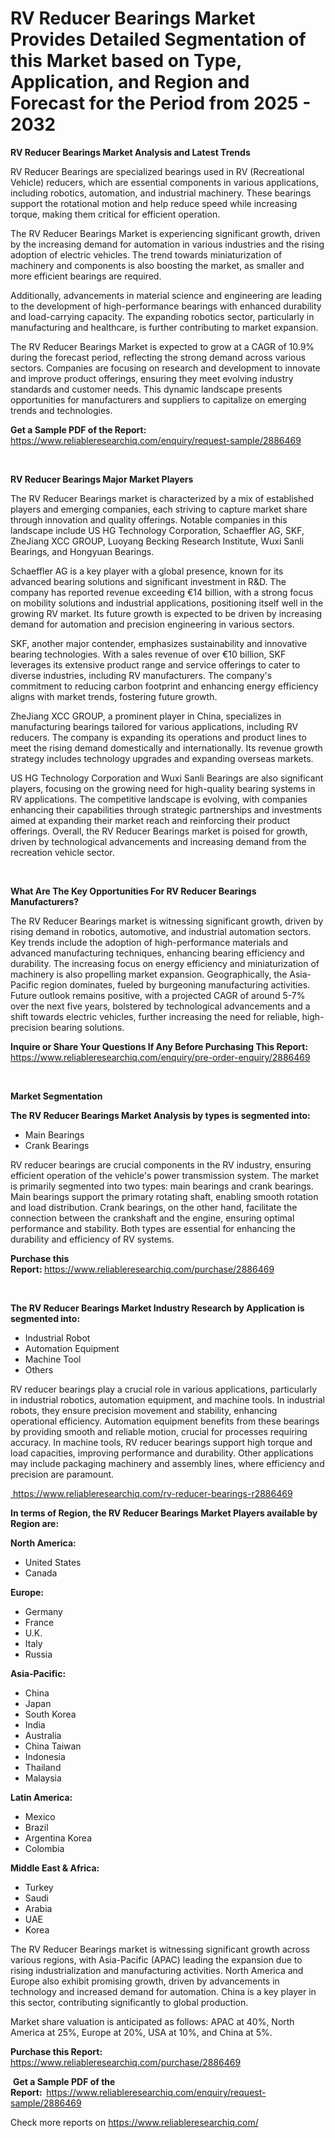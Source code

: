 <p><h1>RV Reducer Bearings Market Provides Detailed Segmentation of this Market based on Type, Application, and Region and Forecast for the Period from 2025 - 2032</h1></p><p><strong>RV Reducer Bearings Market Analysis and Latest Trends</strong></p>
<p><p>RV Reducer Bearings are specialized bearings used in RV (Recreational Vehicle) reducers, which are essential components in various applications, including robotics, automation, and industrial machinery. These bearings support the rotational motion and help reduce speed while increasing torque, making them critical for efficient operation.</p><p>The RV Reducer Bearings Market is experiencing significant growth, driven by the increasing demand for automation in various industries and the rising adoption of electric vehicles. The trend towards miniaturization of machinery and components is also boosting the market, as smaller and more efficient bearings are required.</p><p>Additionally, advancements in material science and engineering are leading to the development of high-performance bearings with enhanced durability and load-carrying capacity. The expanding robotics sector, particularly in manufacturing and healthcare, is further contributing to market expansion.</p><p>The RV Reducer Bearings Market is expected to grow at a CAGR of 10.9% during the forecast period, reflecting the strong demand across various sectors. Companies are focusing on research and development to innovate and improve product offerings, ensuring they meet evolving industry standards and customer needs. This dynamic landscape presents opportunities for manufacturers and suppliers to capitalize on emerging trends and technologies.</p></p>
<p><strong>Get a Sample PDF of the Report:&nbsp;</strong> <a href="https://www.reliableresearchiq.com/enquiry/request-sample/2886469?utm_campaign=3505&utm_medium=2&utm_source=Github&utm_content=ia&utm_term=13032025&utm_id=rv-reducer-bearings">https://www.reliableresearchiq.com/enquiry/request-sample/2886469</a></p>
<p>&nbsp;</p>
<p><strong>RV Reducer Bearings Major Market Players</strong></p>
<p><p>The RV Reducer Bearings market is characterized by a mix of established players and emerging companies, each striving to capture market share through innovation and quality offerings. Notable companies in this landscape include US HG Technology Corporation, Schaeffler AG, SKF, ZheJiang XCC GROUP, Luoyang Becking Research Institute, Wuxi Sanli Bearings, and Hongyuan Bearings.</p><p>Schaeffler AG is a key player with a global presence, known for its advanced bearing solutions and significant investment in R&D. The company has reported revenue exceeding €14 billion, with a strong focus on mobility solutions and industrial applications, positioning itself well in the growing RV market. Its future growth is expected to be driven by increasing demand for automation and precision engineering in various sectors.</p><p>SKF, another major contender, emphasizes sustainability and innovative bearing technologies. With a sales revenue of over €10 billion, SKF leverages its extensive product range and service offerings to cater to diverse industries, including RV manufacturers. The company's commitment to reducing carbon footprint and enhancing energy efficiency aligns with market trends, fostering future growth.</p><p>ZheJiang XCC GROUP, a prominent player in China, specializes in manufacturing bearings tailored for various applications, including RV reducers. The company is expanding its operations and product lines to meet the rising demand domestically and internationally. Its revenue growth strategy includes technology upgrades and expanding overseas markets.</p><p>US HG Technology Corporation and Wuxi Sanli Bearings are also significant players, focusing on the growing need for high-quality bearing systems in RV applications. The competitive landscape is evolving, with companies enhancing their capabilities through strategic partnerships and investments aimed at expanding their market reach and reinforcing their product offerings. Overall, the RV Reducer Bearings market is poised for growth, driven by technological advancements and increasing demand from the recreation vehicle sector.</p></p>
<p>&nbsp;</p>
<p><strong>What Are The Key Opportunities For RV Reducer Bearings Manufacturers?</strong></p>
<p><p>The RV Reducer Bearings market is witnessing significant growth, driven by rising demand in robotics, automotive, and industrial automation sectors. Key trends include the adoption of high-performance materials and advanced manufacturing techniques, enhancing bearing efficiency and durability. The increasing focus on energy efficiency and miniaturization of machinery is also propelling market expansion. Geographically, the Asia-Pacific region dominates, fueled by burgeoning manufacturing activities. Future outlook remains positive, with a projected CAGR of around 5-7% over the next five years, bolstered by technological advancements and a shift towards electric vehicles, further increasing the need for reliable, high-precision bearing solutions.</p></p>
<p><strong>Inquire or Share Your Questions If Any Before Purchasing This Report:</strong> <a href="https://www.reliableresearchiq.com/enquiry/pre-order-enquiry/2886469?utm_campaign=3505&utm_medium=2&utm_source=Github&utm_content=ia&utm_term=13032025&utm_id=rv-reducer-bearings">https://www.reliableresearchiq.com/enquiry/pre-order-enquiry/2886469</a></p>
<p>&nbsp;</p>
<p><strong>Market Segmentation</strong></p>
<p><strong>The RV Reducer Bearings Market Analysis by types is segmented into:</strong></p>
<p><ul><li>Main Bearings</li><li>Crank Bearings</li></ul></p>
<p><p>RV reducer bearings are crucial components in the RV industry, ensuring efficient operation of the vehicle's power transmission system. The market is primarily segmented into two types: main bearings and crank bearings. Main bearings support the primary rotating shaft, enabling smooth rotation and load distribution. Crank bearings, on the other hand, facilitate the connection between the crankshaft and the engine, ensuring optimal performance and stability. Both types are essential for enhancing the durability and efficiency of RV systems.</p></p>
<p><strong>Purchase this Report:&nbsp;</strong><a href="https://www.reliableresearchiq.com/purchase/2886469?utm_campaign=3505&utm_medium=2&utm_source=Github&utm_content=ia&utm_term=13032025&utm_id=rv-reducer-bearings">https://www.reliableresearchiq.com/purchase/2886469</a></p>
<p>&nbsp;</p>
<p><strong>The RV Reducer Bearings Market Industry Research by Application is segmented into:</strong></p>
<p><ul><li>Industrial Robot</li><li>Automation Equipment</li><li>Machine Tool</li><li>Others</li></ul></p>
<p><p>RV reducer bearings play a crucial role in various applications, particularly in industrial robotics, automation equipment, and machine tools. In industrial robots, they ensure precision movement and stability, enhancing operational efficiency. Automation equipment benefits from these bearings by providing smooth and reliable motion, crucial for processes requiring accuracy. In machine tools, RV reducer bearings support high torque and load capacities, improving performance and durability. Other applications may include packaging machinery and assembly lines, where efficiency and precision are paramount.</p></p>
<p><a href="https://www.reliableresearchiq.com/rv-reducer-bearings-r2886469?utm_campaign=3505&utm_medium=2&utm_source=Github&utm_content=ia&utm_term=13032025&utm_id=rv-reducer-bearings">&nbsp;https://www.reliableresearchiq.com/rv-reducer-bearings-r2886469</a></p>
<p><strong>In terms of Region, the RV Reducer Bearings Market Players available by Region are:</strong></p>
<p>
    <p> <strong> North America: </strong>
        <ul>
            <li>United States</li>
            <li>Canada</li>
        </ul>
        </p> 
    <p> <strong> Europe: </strong>
        <ul>
            <li>Germany</li>
            <li>France</li>
            <li>U.K.</li>
            <li>Italy</li>
            <li>Russia</li>
        </ul>
        </p> 
    <p> <strong> Asia-Pacific: </strong>
        <ul>
            <li>China</li>
            <li>Japan</li>
            <li>South Korea</li>
            <li>India</li>
            <li>Australia</li>
            <li>China Taiwan</li>
            <li>Indonesia</li>
            <li>Thailand</li>
            <li>Malaysia</li>
        </ul>
        </p> 
    <p> <strong> Latin America: </strong>
        <ul>
            <li>Mexico</li>
            <li>Brazil</li>
            <li>Argentina Korea</li>
            <li>Colombia</li>
        </ul>
        </p> 
    <p> <strong> Middle East & Africa: </strong>
        <ul>
            <li>Turkey</li>
            <li>Saudi</li>
            <li>Arabia</li>
            <li>UAE</li>
            <li>Korea</li>
        </ul>
    </p>
    </p>
<p><p>The RV Reducer Bearings market is witnessing significant growth across various regions, with Asia-Pacific (APAC) leading the expansion due to rising industrialization and manufacturing activities. North America and Europe also exhibit promising growth, driven by advancements in technology and increased demand for automation. China is a key player in this sector, contributing significantly to global production. </p><p>Market share valuation is anticipated as follows: APAC at 40%, North America at 25%, Europe at 20%, USA at 10%, and China at 5%.</p></p>
<p><strong>Purchase this Report: </strong><a href="https://www.reliableresearchiq.com/purchase/2886469?utm_campaign=3505&utm_medium=2&utm_source=Github&utm_content=ia&utm_term=13032025&utm_id=rv-reducer-bearings">https://www.reliableresearchiq.com/purchase/2886469</a></p>
<p>&nbsp;<strong>Get a Sample PDF of the Report:&nbsp;&nbsp;</strong><a href="https://www.reliableresearchiq.com/enquiry/request-sample/2886469?utm_campaign=3505&utm_medium=2&utm_source=Github&utm_content=ia&utm_term=13032025&utm_id=rv-reducer-bearings">https://www.reliableresearchiq.com/enquiry/request-sample/2886469</a></p>
<p><strong></strong></p>
<p>Check more reports on <a href="https://www.reliableresearchiq.com/?utm_campaign=3505&utm_medium=2&utm_source=Github&utm_content=ia&utm_term=13032025&utm_id=rv-reducer-bearings">https://www.reliableresearchiq.com/</a></p>